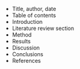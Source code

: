 - Title, author, date
- Table of contents
- Introduction
- Literature review section
- Method
- Results
- Discussion
- Conclusions
- References